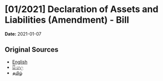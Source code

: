 # [01/2021] Declaration of Assets and Liabilities (Amendment) - Bill

**Date:** 2021-01-07

## Original Sources

- [English](https://documents.gov.lk/view/bills/2021/1/01-2021_E.pdf)
- [සිංහල](https://documents.gov.lk/view/bills/2021/1/01-2021_S.pdf)
- [தமிழ்](https://documents.gov.lk/view/bills/2021/1/01-2021_T.pdf)
